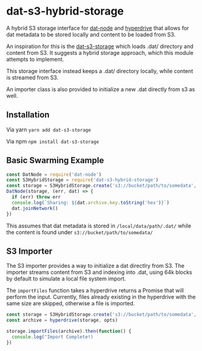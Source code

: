 # dat-s3-hybrid-storage

A hybrid S3 storage interface for [dat-node](https://github.com/datproject/dat-node) and [hyperdrive](https://github.com/mafintosh/hyperdrive)
that allows for dat metadata to be stored locally and content to be loaded from S3.

An inspiration for this is the [dat-s3-storage](https://github.com/e-e-e/dat-s3-storage) which loads .dat/ directory and content from S3.
It suggests a hybrid storage approach, which this module attempts to implement.

This storage interface instead keeps a .dat/ directory locally, while content is streamed from S3.

An importer class is also provided to initialize a new .dat directly from s3 as well.


## Installation
Via yarn `yarn add dat-s3-storage`

Via npm `npm install dat-s3-storage`


## Basic Swarming Example

```js
const DatNode = require('dat-node')
const S3HybridStorage = require('dat-s3-hybrid-storage')
const storage = S3HybridStorage.create('s3://bucket/path/to/somedata', '/local/data/path/')
DatNode(storage, (err, dat) => {
  if (err) throw err
  console.log(`Sharing: ${dat.archive.key.toString('hex')}`)
  dat.joinNetwork()
})
```

This assumes that dat metadata is stored in `/local/data/path/.dat/` while the content is found
under `s3://bucket/path/to/somedata/`


## S3 Importer

The S3 importer provides a way to initialize a dat directlry from S3. The importer streams content
from S3 and indexing into .dat, using 64k blocks by default to simulate a local file system import.

The `importFiles` function takes a hyperdrive returns a Promise that will perform the input.
Currently, files already existing in the hyperdrive with the same size are skipped, otherwise a file is imported.

```js
const storage = S3HybridStorage.create('s3://bucket/path/to/somedata', '/local/data/path/')
const archive = hyperdrive(storage, opts)

storage.importFiles(archive).then(function() {
  console.log("Import Complete!)
})

```

